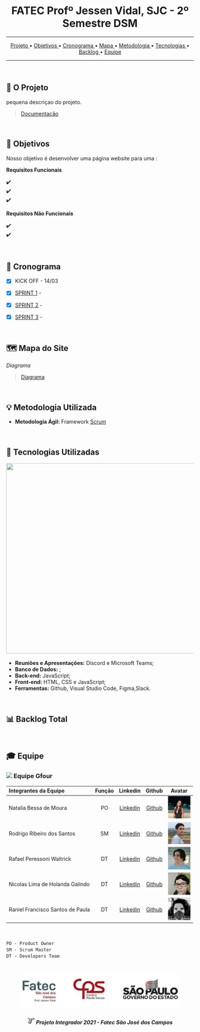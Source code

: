 <br>

<p align="center">
      
<p align="center">
<h1 align="center"> FATEC Profº Jessen Vidal, SJC - 2º Semestre DSM </h1>

<hr>

<p align="center">
  <a href ="#briefcase-o-projeto"> Projeto </a>  • 
  <a href ="#pushpin-objetivos"> Objetivos </a>  • 
  <a href ="#calendar-cronograma"> Cronograma </a>  • 
  <a href ="#world_map-mapa-do-site"> Mapa </a>  • 
  <a href ="#bulb-metodologia-utilizada"> Metodologia </a>  • 
  <a href ="#wrench-tecnologias-utilizadas"> Tecnologias </a>  • 
  <a href ="#bar_chart-backlog-total"> Backlog </a>  • 
  <a href ="#mortar_board-equipe"> Equipe </a> 
</p>

<hr>

<br>

## :briefcase: O Projeto
pequena descriçao do projeto. 

> [Documentação](Documentaçao)


<br>

## :pushpin: Objetivos
Nosso objetivo é desenvolver uma página website para uma :

 **Requisitos Funcionais**

 :heavy_check_mark: <br>
 :heavy_check_mark:  <br>
 :heavy_check_mark: 

 **Requisitos Não Funcionais**
 
:heavy_check_mark:  <br>
:heavy_check_mark:


<br>

## :calendar: Cronograma

- [x] KICK OFF - 14/03 

- [x] [SPRINT 1]() - 

- [x] [SPRINT 2]() - 

- [x] [SPRINT 3]() - 




<br>

## :world_map: Mapa do Site



*Diagrama*
> [Diagrama]()
<br>

## :bulb: Metodologia Utilizada

* **Metodologia Ágil:** Framework [Scrum](https://blog.contaazul.com/metodologia-scrum#:~:text=a%20planilha%20agora-,O%20que%20%C3%A9%20a%20metodologia%20Scrum,desenvolvedores%20de%20softwares%20e%20sistemas.)

<br>

## :wrench: Tecnologias Utilizadas

<img src = "" width="680" height="511">

* **Reuniões e Apresentações:** Discord e Microsoft Teams;
* **Banco de Dados:** ;
* **Back-end:**  JavaScript;
* **Front-end:** HTML, CSS e JavaScript;
* **Ferramentas:** Github, Visual Studio Code, Figma,Slack.

<br>

## :bar_chart: Backlog Total



<br>

## :mortar_board: Equipe 


<div id='equipe'>
    <h3><img src="imagens%20gerais/logo_abacate1.png"> Equipe Gfour</h3>
    

Integrantes da Equipe | Função | Linkedin | Github| Avatar|
:--------- | :------: | :-------: | :-------: | :------: |
Natalia Bessa de Moura | PO | [Linkedin](https://www.linkedin.com/in/natalia-bessa-59b671220/) | [Github](https://github.com/lirabessa)|<img src = "imagens%20gerais/natalia.jpg" width="60" height="60">|     
Rodrigo Ribeiro dos Santos | SM | [Linkedin](https://www.linkedin.com/in/rodrigo-ribeiro-5008211b8/) | [Github](https://github.com/rodrigoribeiro027)|<img src = "imagens%20gerais/rodrigo1.jpg" width="60" height="60">|
Rafael Peressoni Waltrick | DT | [Linkedin](https://www.linkedin.com/in/rafael-p-waltrick-7211b4221) |  [Github](https://github.com/rafawaltrick)|<img src = "imagens%20gerais/rafa(1).jpg" width="60" height="60">|
Nicolas Lima de Holanda Galindo | DT | [Linkedin](https://www.linkedin.com/in/nicolas-lima-2a75a3220/) | [Github](https://github.com/Nicolas734)|<img src = "imagens%20gerais/nicolas.jpg" width="60" height="60">| 
Raniel Francisco Santos de Paula | DT |[Linkedin](https://www.linkedin.com/in/raniel-santos-204878222/)| [Github](https://github.com/Raniel-Santos)|<img src = "imagens%20gerais/raniel1.jpg" width="60" height="60">|
<br>

   
`PO - Product Owner`<br>
`SM - Scrum Master`<br>
`DT - Developers Team`  

</div>



 <h1 align="center"> <img src = "imagens%20gerais/Fatec.jpg" height="90" /></h1>
 
 <h5 align="center"> <img src = "imagens%20gerais/faTec.png" width="20" height="20" /> Projeto Integrador 2021 - Fatec São José dos Campos </h5>
